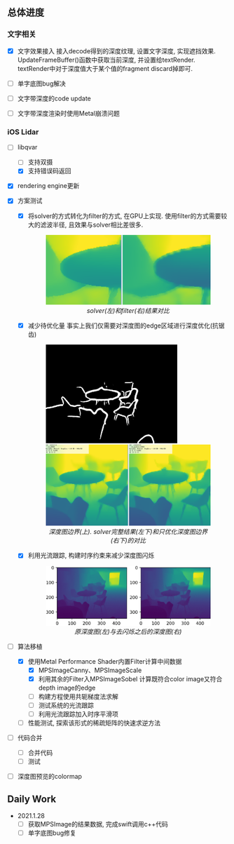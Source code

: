 ## 总体进度
### 文字相关
- [x] 文字效果接入
    接入decode得到的深度纹理, 设置文字深度, 实现遮挡效果.
    UpdateFrameBuffer()函数中获取当前深度, 并设置给textRender.
    textRender中对于深度值大于某个值的fragment discard掉即可.

- [ ] 单字底图bug解决

- [ ] 文字带深度的code update
- [ ] 文字带深度渲染时使用Metal崩溃问题

### iOS Lidar
- [ ] libqvar
    - [ ] 支持双摄
    - [x] 支持错误码返回

- [x] rendering engine更新

- [x] 方案测试
    - [x] 将solver的方式转化为filter的方式, 在GPU上实现.
        使用filter的方式需要较大的滤波半径, 且效果与solver相比差很多.
        <figure class="image">
        <img src="rc/depth_img_edge_filter.png">
        <em><center>solver(左)和filter(右)结果对比</center></em>
        </figure>
    
    - [x] 减少待优化量
        事实上我们仅需要对深度图的edge区域进行深度优化(抗锯齿)
        <figure class="image">
        <img src="rc/depth_edge_area.png" width=300>
        <img src="rc/depth_edge_partial_solve.png">
        <em><center>深度图边界(上). solver完整结果(左下)和只优化深度图边界(右下)的对比</center></em>
        </figure>
    
    - [x] 利用光流跟踪, 构建时序约束来减少深度图闪烁
        <figure class="image">
        <img src="../rc/anti_flicker.gif">
        <em><center>原深度图(左)与去闪烁之后的深度图(右)</center></em>
        </figure>
        

- [ ] 算法移植
    - [x] 使用Metal Performance Shader内置Filter计算中间数据
        - [x] MPSImageCanny、MPSImageScale
        - [x] 利用其余的Filter入MPSImageSobel 计算既符合color image又符合depth image的edge
        - [ ] 构建方程使用共轭梯度法求解
        - [ ] 测试系统的光流跟踪
        - [ ] 利用光流跟踪加入时序平滑项
    - [ ] 性能测试, 探索该形式的稀疏矩阵的快速求逆方法

- [ ] 代码合并
    - [ ] 合并代码
    - [ ] 测试

- [ ] 深度图预览的colormap


## Daily Work
* 2021.1.28
    - [ ] 获取MPSImage的结果数据, 完成swift调用c++代码
    - [ ] 单字底图bug修复